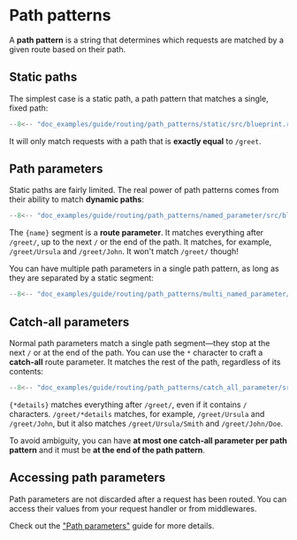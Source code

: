 # Path patterns

A **path pattern** is a string that determines which requests are matched by a given route based on their path.

## Static paths

The simplest case is a static path, a path pattern that matches a single, fixed path:

```rust hl_lines="6"
--8<-- "doc_examples/guide/routing/path_patterns/static/src/blueprint.rs"
```

It will only match requests with a path that is **exactly equal** to `/greet`.

## Path parameters

Static paths are fairly limited. The real power of path patterns comes from their ability to match **dynamic paths**:

```rust hl_lines="6"
--8<-- "doc_examples/guide/routing/path_patterns/named_parameter/src/blueprint.rs"
```

The `{name}` segment is a **route parameter**.
It matches everything after `/greet/`, up to the next `/` or the end of the path.
It matches, for example, `/greet/Ursula` and `/greet/John`. It won't match `/greet/` though!

You can have multiple path parameters in a single path pattern, as long as they are separated by a static segment:

```rust hl_lines="8"
--8<-- "doc_examples/guide/routing/path_patterns/multi_named_parameter/src/blueprint.rs"
```

## Catch-all parameters

Normal path parameters match a single path segment—they stop at the next `/` or at the end of the path.
You can use the `*` character to craft a **catch-all** route parameter. It matches the rest of the path, regardless of its contents:

```rust hl_lines="6"
--8<-- "doc_examples/guide/routing/path_patterns/catch_all_parameter/src/blueprint.rs"
```

`{*details}` matches everything after `/greet/`, even if it contains `/` characters.
`/greet/*details` matches, for example, `/greet/Ursula` and `/greet/John`, but it also matches `/greet/Ursula/Smith` and `/greet/John/Doe`.

To avoid ambiguity,
you can have **at most one catch-all parameter per path pattern** and it must be **at the end of the path pattern**.

## Accessing path parameters

Path parameters are not discarded after a request has been routed.
You can access their values from your request handler or from middlewares.

Check out the ["Path parameters"](../request_data/path/path_parameters.md) guide for more details.

[PathParams]: /api_reference/pavex/request/path/struct.PathParams.html
